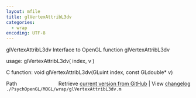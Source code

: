 ```yaml
---
layout: mfile
title: glVertexAttribL3dv
categories:
  - wrap
encoding: UTF-8
---
```


glVertexAttribL3dv  Interface to OpenGL function glVertexAttribL3dv

usage:  glVertexAttribL3dv( index, v )

C function:  void glVertexAttribL3dv(GLuint index, const GLdouble\* v)


<div class="code_header" style="text-align:right;">
  <span style="float:left;">Path&nbsp;&nbsp;</span> <span class="counter">Retrieve <a href=
  "https://raw.github.com/Psychtoolbox-3/Psychtoolbox-3/beta/./PsychOpenGL/MOGL/wrap/glVertexAttribL3dv.m">current version from GitHub</a> | View <a href=
  "https://github.com/Psychtoolbox-3/Psychtoolbox-3/commits/beta/./PsychOpenGL/MOGL/wrap/glVertexAttribL3dv.m">changelog</a></span>
</div>
<div class="code">
  <code>./PsychOpenGL/MOGL/wrap/glVertexAttribL3dv.m</code>
</div>
